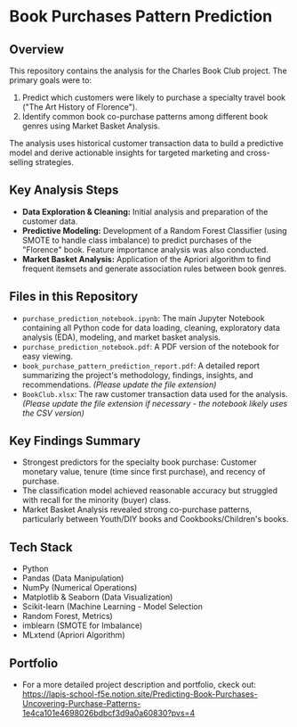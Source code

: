 # Book Purchases Pattern Prediction

## Overview

This repository contains the analysis for the Charles Book Club project. The primary goals were to:
1.  Predict which customers were likely to purchase a specialty travel book ("The Art History of Florence").
2.  Identify common book co-purchase patterns among different book genres using Market Basket Analysis.

The analysis uses historical customer transaction data to build a predictive model and derive actionable insights for targeted marketing and cross-selling strategies.

## Key Analysis Steps

*   **Data Exploration & Cleaning:** Initial analysis and preparation of the customer data.
*   **Predictive Modeling:** Development of a Random Forest Classifier (using SMOTE to handle class imbalance) to predict purchases of the "Florence" book. Feature importance analysis was also conducted.
*   **Market Basket Analysis:** Application of the Apriori algorithm to find frequent itemsets and generate association rules between book genres.

## Files in this Repository

*   `purchase_prediction_notebook.ipynb`: The main Jupyter Notebook containing all Python code for data loading, cleaning, exploratory data analysis (EDA), modeling, and market basket analysis.
*   `purchase_prediction_notebook.pdf`: A PDF version of the notebook for easy viewing.
*   `book_purchase_pattern_prediction_report.pdf`: A detailed report summarizing the project's methodology, findings, insights, and recommendations. *(Please update the file extension)*
*   `BookClub.xlsx`: The raw customer transaction data used for the analysis. *(Please update the file extension if necessary - the notebook likely uses the CSV version)*


## Key Findings Summary

*   Strongest predictors for the specialty book purchase: Customer monetary value, tenure (time since first purchase), and recency of purchase.
*   The classification model achieved reasonable accuracy but struggled with recall for the minority (buyer) class.
*   Market Basket Analysis revealed strong co-purchase patterns, particularly between Youth/DIY books and Cookbooks/Children's books.

## Tech Stack
*  Python
*  Pandas (Data Manipulation)
*  NumPy (Numerical Operations)
*  Matplotlib & Seaborn (Data Visualization)
*  Scikit-learn (Machine Learning - Model Selection
*  Random Forest, Metrics)
*  imblearn (SMOTE for Imbalance)
*  MLxtend (Apriori Algorithm)

## Portfolio
*  For a more detailed project description and portfolio, ckeck out: https://lapis-school-f5e.notion.site/Predicting-Book-Purchases-Uncovering-Purchase-Patterns-1e4ca101e4698026bdbcf3d9a0a60830?pvs=4

